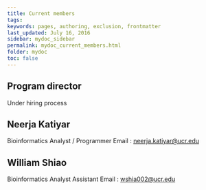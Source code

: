 ```yaml
---
title: Current members
tags: 
keywords: pages, authoring, exclusion, frontmatter
last_updated: July 16, 2016
sidebar: mydoc_sidebar
permalink: mydoc_current_members.html
folder: mydoc
toc: false
---
```


## Program director
Under hiring process

## Neerja Katiyar
Bioinformatics Analyst / Programmer
Email : neerja.katiyar@ucr.edu

## William Shiao
Bioinformatics Analyst Assistant
Email : wshia002@ucr.edu
